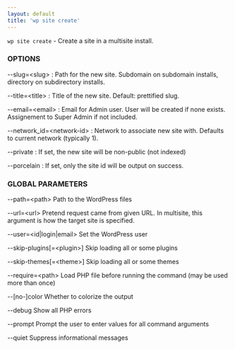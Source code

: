 ```yaml
---
layout: default
title: 'wp site create'
---
```


`wp site create` - Create a site in a multisite install.

### OPTIONS

\--slug=&lt;slug&gt;
: Path for the new site. Subdomain on subdomain installs, directory on subdirectory installs.

\--title=&lt;title&gt;
: Title of the new site. Default: prettified slug.

\--email=&lt;email&gt;
: Email for Admin user. User will be created if none exists. Assignement to Super Admin if not included.

\--network_id=&lt;network-id&gt;
: Network to associate new site with. Defaults to current network (typically 1).

\--private
: If set, the new site will be non-public (not indexed)

\--porcelain
: If set, only the site id will be output on success.

### GLOBAL PARAMETERS

  --path=&lt;path&gt;
      Path to the WordPress files

  --url=&lt;url&gt;
      Pretend request came from given URL. In multisite, this argument is how the target site is specified.

  --user=&lt;id|login|email&gt;
      Set the WordPress user

  --skip-plugins[=&lt;plugin&gt;]
      Skip loading all or some plugins

  --skip-themes[=&lt;theme&gt;]
      Skip loading all or some themes

  --require=&lt;path&gt;
      Load PHP file before running the command (may be used more than once)

  --[no-]color
      Whether to colorize the output

  --debug
      Show all PHP errors

  --prompt
      Prompt the user to enter values for all command arguments

  --quiet
      Suppress informational messages



